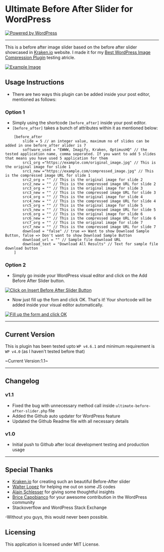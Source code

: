 # Ultimate Before After Slider for WordPress
[![Powered by WordPress](https://i.imgur.com/TLxhYvJ.gif)](https://wordpress.org/)

----------

This is a before after image slider based on the before after slider showcased in [Kraken.io](https://kraken.io/) website. I made it for my [Best WordPress Image Compression Plugin](https://www.isaumya.com/finding-out-the-best-wordpress-image-compression-plugin/) testing atricle.

[![Example Image](https://i.imgur.com/ABHvovw.jpg)](https://i.imgur.com/ABHvovw.jpg)

## Usage Instructions
* There are two ways this plugin can be added inside your post editor, mentioned as follows:

### Option 1
* Simply using the shortcode `[before_after]` inside your post editor.
* `[before_after]` takes a bunch of attributes within it as mentioned below:

```
	[before_after
		slide = 5 // an integer value, maximum no of slides can be added in one before_after alider is 7
		software_used = "EWWW, Imagify, Kraken, OptimusHQ" // the tested application name, comma seperated. If you want to add 5 slides that means you have used 5 application for them
		src1_org ="https://example.com/original_image.jpg" // This is the original image for slide 1
		src1_new ="https://example.com/compressed_image.jpg" // This is the compressed image URL for slide 1
		src2_org = "" // This is the original image for slide 2
		src2_new = "" // This is the compressed image URL for slide 2
		src3_org = "" // This is the original image for slide 3
		src3_new = "" // This is the compressed image URL for slide 3
		src4_org = "" // This is the original image for slide 4
		src4_new = "" // This is the compressed image URL for slide 4
		src5_org = "" // This is the original image for slide 5
		src5_new = "" // This is the compressed image URL for slide 5
		src6_org = "" // This is the original image for slide 6
		src6_new = "" // This is the compressed image URL for slide 6
		src7_org = "" // This is the original image for slide 7
		src7_new = "" // This is the compressed image URL for slide 7
		download = "false" // true => Want to show Download Sample Button, false => Don't want to show Download Sample Button
		download_url = "" // Sample file download URL
		download_text = "Download All Results" // Text for sample file download button
	]
```

### Option 2
* Simply go inside your WordPress visual editor and click on the Add Before After Slider button.

[![Click on Insert Before After Slider Button](https://i.imgur.com/vlNGtIB.jpg)](https://i.imgur.com/vlNGtIB.jpg)

* Now just fill up the fom and click OK. That's it! Your shortcode will be added inside your visual editor automatically.

[![Fill up the form and click OK](https://i.imgur.com/2sO0zeB.jpg)](https://i.imgur.com/2sO0zeB.jpg)


----------

## Current Version
This is plugin has been tested upto `WP v4.6.1` and minimum requirement is `WP v4.0` (as I haven't tested before that)

~Current Version:1.1~


----------


## Changelog
### v1.1
* Fixed the bug with unnecessary method call inside `ultimate-before-after-slider.php` file
* Added the Github auto updater for WordPress feature
* Updated the Github Readme file with all necessary details

### v1.0
* Initial push to Github after local development testing and production usage


----------

## Special Thanks
* [Kraken.io](https://kraken.io/) for creating such an beautiful Before-After slider
* [Walter Lopez](https://twitter.com/lopwalj) for helping me out on some JS codes
* [Alain Schlesser](https://twitter.com/schlessera) for giving some thoughtful insights
* [Brice Capobianco](https://twitter.com/BriceCapobianco) for your awesome contribution in the WordPress community
* Stackoverflow and WordPress Stack Exchange

-Without you guys, this would never been possible.

## Licensing 
This application is licensed under MIT License.